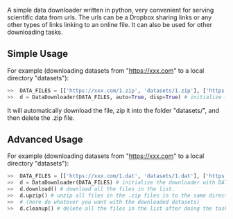 A simple data downloader written in python, very convenient for serving scientific data from urls. The urls can be a Dropbox sharing links or any other types of links linking to an online file. It can also be used for other downloading tasks.
## Simple Usage

For example (downloading datasets from "https://xxx.com" to a local directory "datasets"):
```python
>>  DATA_FILES = [['https://xxx.com/1.zip', 'datasets/1.zip'], ['https://xxx.xxx/2.zip', 'datasets/2.zip']]
>>  d = DataDownloader(DATA_FILES, auto=True, disp=True) # initialize the downloader with DATA_FILES to be downloaded.
```
It will automatically download the file, zip it into the folder "datasets/", and then delete the .zip file.

## Advanced Usage

For example (downloading datasets from "https://xxx.com" to a local directory "datasets"):
```python
>>  DATA_FILES = [['https://xxx.com/1.dat', 'datasets/1.dat'], ['https://xxx.xxx/2.dat', 'datasets/2.dat']]
>>  d = DataDownloader(DATA_FILES) # initialize the downloader with DATA_FILES to be downloaded.
>>  d.download() # download all the files in the list.
>>  d.upzip() # unzip all files in the .zip files in to the same directory with the .zip file
>>  # (here do whatever you want with the downloaded datasets)
>>  d.cleanup() # delete all the files in the list after doing the tasks.
```


